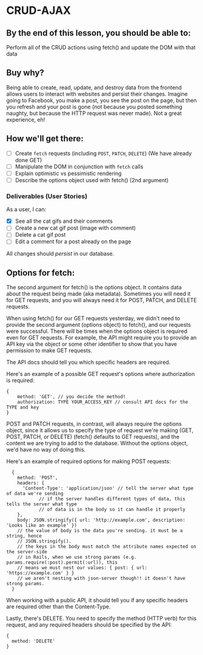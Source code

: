 # CRUD-AJAX

## By the end of this lesson, you should be able to:
Perform all of the CRUD actions using fetch() and update the DOM with that data

## Buy why?
Being able to create, read, update, and destroy data from the frontend allows users to interact with websites and persist their changes. Imagine going to Facebook, you make a post, you see the post on the page, but then you refresh and your post is gone (not because you posted something naughty, but because the HTTP request was never made). Not a great experience, eh!

## How we'll get there:
- [ ] Create `fetch` requests (including `POST`, `PATCH`, `DELETE`) (We have already done GET)
- [ ] Manipulate the DOM in conjunction with `fetch` calls
- [ ] Explain optimistic vs pessimistic rendering
- [ ] Describe the options object used with fetch() (2nd argument)

### Deliverables (User Stories)
As a user, I can:
- [x] See all the cat gifs and their comments
- [ ] Create a new cat gif post (image with comment)
- [ ] Delete a cat gif post
- [ ] Edit a comment for a post already on the page

All changes should _persist_ in our database.

## Options for fetch:
The second argument for fetch() is the options object. It contains data about the request being made (aka metadata). Sometimes you will need it for GET requests, and you will always need it for POST, PATCH, and DELETE requests.

When using fetch() for our GET requests yesterday, we didn't need to provide the second argument (options object) to fetch(), and our requests were successful. There will be times when the options object is required even for GET requests. For example, the API might require you to provide an API key via the object or some other identifier to show that you have permission to make GET requests. 

The API docs should tell you which specific headers are required.

Here's an example of a possible GET request's options where authorization is required:
```
{
    method: 'GET', // you decide the method!
    authorization: TYPE YOUR_ACCESS_KEY // consult API docs for the TYPE and key
}
```

POST and PATCH requests, in contrast, will always require the options object, since it allows us to specify the type of request we're making (GET, POST, PATCH, or DELETE) (fetch() defaults to GET requests), and the content we are trying to add to the database. Without the options object, we'd have no way of doing this.

Here's an example of required options for making POST requests:
```
  {
    method: 'POST',
    headers: {
      'Content-Type': 'application/json' // tell the server what type of data we're sending
            // if the server handles different types of data, this tells the server what type
            // of data is in the body so it can handle it properly
    },
    body: JSON.stringify({ url: 'http://example.com', description: 'Looks like an example' })
    // the value of body is the data you're sending. it must be a string, hence 
    // JSON.stringify().
    // the keys in the body must match the attribute names expected on the server-side
    // in Rails, when we use strong params (e.g. params.require(:post).permit(:url)), this
    // means we must nest our values: { post: { url: 'https://example.com' } }
    // we aren't nesting with json-server though!! it doesn't have strong params.
  }
```

When working with a public API, it should tell you if any specific headers are required other than the Content-Type.

Lastly, there's DELETE. You need to specify the method (HTTP verb) for this request, and any required headers should be specified by the API:
```
{
  method: 'DELETE'
}
```